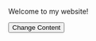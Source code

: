 <!DOCTYPE html>
<html lang="en">
<head>
  <meta charset="UTF-8">
  <meta name="viewport" content="width=device-width, initial-scale=1.0">
  <title>Change Content Example</title>
</head>
<body>

<div id="myElement">
  <p id="myParagraph">Welcome to my website!</p>
</div>

<button onclick="changeContent()">Change Content</button>

<script>
  function changeContent() {
    document.getElementById("myParagraph").textContent = "Hello there!";
  }
</script>

</body>
</html>

